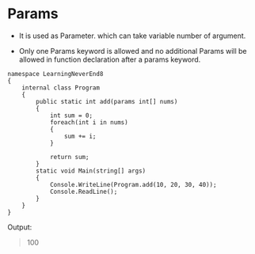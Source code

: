 # Params

- It is used as Parameter. which can take variable number of argument.

- Only one Params keyword is allowed and no additional Params will be allowed in function declaration after a params keyword.

```
namespace LearningNeverEnd8
{
    internal class Program
    {
        public static int add(params int[] nums)
        {
            int sum = 0;
            foreach(int i in nums)
            {
                sum += i;
            }

            return sum;
        }
        static void Main(string[] args)
        {
            Console.WriteLine(Program.add(10, 20, 30, 40));
            Console.ReadLine();
        }
    }
}
```
Output:

> 100